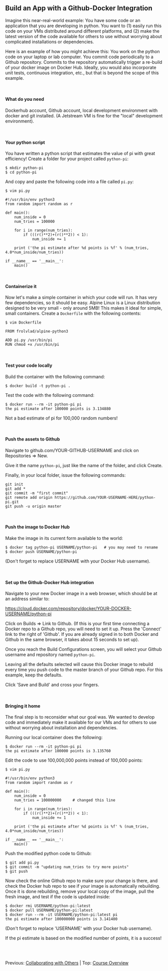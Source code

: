 ## Build an App with a Github-Docker Integration

Imagine this near-real-world example:
You have some code or an application that you are developing in python.
You want to (1) easily run this code on your VMs distributed around different platforms,
and (2) make the latest version of the code available for others to use without worrying about complicated installations or dependencies.

Here is an example of how you might achieve this: You work on the python code on your laptop or lab computer.
You commit code periodically to a Github repository.
Commits to the repository automatically trigger a re-build of your docker image on Docker Hub.
Ideally, you would also incorporate unit tests, continuous integration, etc., but that is beyond the scope of this example.

<br>

#### What do you need

Dockerhub account, Github account, local development environment with docker and git installed. (A Jetstream VM is fine for the "local" development environment).

<br>

#### Your python script

You have written a python script that estimates the value of pi with great efficiency! Create a folder for your project called `python-pi`:

```
$ mkdir python-pi
$ cd python-pi
```

And copy and paste the following code into a file called `pi.py`:
```
$ vim pi.py
```
```
#!/usr/bin/env python3
from random import random as r

def main():
    num_inside = 0
    num_tries = 100000

    for i in range(num_tries):
        if (((r()**2)+(r()**2)) < 1):
            num_inside += 1

    print ('the pi estimate after %d points is %f' % (num_tries, 4.0*num_inside/num_tries))

if __name__ == '__main__':
    main()
```

<br>

#### Containerize it

Now let's make a simple container in which your code will run. It has very few dependencies, so it should be easy. Alpine Linux is a Linux distribution designed to be very small - only around 5MB! This makes it ideal for simple, small containers. Create a `Dockerfile` with the following contents:
```
$ vim Dockerfile
```
```
FROM frolvlad/alpine-python3

ADD pi.py /usr/bin/pi
RUN chmod +x /usr/bin/pi
```

<br>

#### Test your code locally

Build the container with the following command:
```
$ docker build -t python-pi .
```

Test the code with the following command:
```
$ docker run --rm -it python-pi pi
the pi estimate after 100000 points is 3.134880
```

Not a bad estimate of pi for 100,000 random numbers!

<br>

#### Push the assets to Github

Navigate to github.com/YOUR-GITHUB-USERNAME and click on Repositories => New.

Give it the name `python-pi`, just like the name of the folder, and click Create.

Finally, in your local folder, issue the following commands:

```
git init
git add *
git commit -m "first commit"
git remote add origin https://github.com/YOUR-USERNAME-HERE/python-pi.git
git push -u origin master
```

<br>

#### Push the image to Docker Hub

Make the image in its current form available to the world:
```
$ docker tag python-pi USERNAME/python-pi   # you may need to rename
$ docker push USERNAME/python-pi
```
(Don't forget to replace USERNAME with your Docker Hub username).

<br>


#### Set up the Github-Docker Hub integration

Navigate to your new Docker image in a web browser, which should be at an address similar to:

https://cloud.docker.com/repository/docker/YOUR-DOCKER-USERNAME/python-pi

Click on Builds => Link to Github. (If this is your first time connecting a Docker repo to a Github repo, you will need to set it up. Press the 'Connect' link to the right of 'Github'. If you are already signed in to both Docker and Github in the same browser, it takes about 15 seconds to set up).

Once you reach the Build Configurations screen, you will select your Github username and repository named `python-pi`.

Leaving all the defaults selected will cause this Docker image to rebuild every time you push code to the master branch of your Github repo. For this example, keep the defaults.

Click 'Save and Build' and cross your fingers.

<br>


#### Bringing it home

The final step is to reconsider what our goal was. We wanted to develop code and immediately make it available for our VMs and for others to use without worrying about installation and dependencies.

Running our local container does the following:
```
$ docker run --rm -it python-pi pi
the pi estimate after 100000 points is 3.135760
```

Edit the code to use 100,000,000 points instead of 100,000 points:
```
$ vim pi.py
```
```
#!/usr/bin/env python3
from random import random as r

def main():
    num_inside = 0
    num_tries = 100000000     # changed this line

    for i in range(num_tries):
        if (((r()**2)+(r()**2)) < 1):
            num_inside += 1

    print ('the pi estimate after %d points is %f' % (num_tries, 4.0*num_inside/num_tries))

if __name__ == '__main__':
    main()
```

Push the modified python code to Github:
```
$ git add pi.py
$ git commit -m "updating num_tries to try more points"
$ git push
```

Now check the online Github repo to make sure your change is there, and check the Docker hub repo to see if your image is automatically rebuilding. Once it is done rebuilding, remove your local copy of the image, pull the fresh image, and test if the code is updated inside:
```
$ docker rmi USERNAME/python-pi:latest
$ docker pull USERNAME/python-pi:latest
$ docker run --rm -it USERNAME/python-pi:latest pi
the pi estimate after 100000000 points is 3.141400
```
(Don't forget to replace 'USERNAME' with your Docker hub username).

If the pi estimate is based on the modified number of points, it is a success!

<br><br>

Previous: [Collaborating with Others](reproducibility_git_07.md) | Top: [Course Overview](../reproducibility.md)
